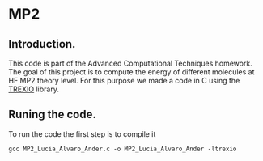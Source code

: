 # MP2
## Introduction.
This code is part of the Advanced Computational Techniques homework. The goal of this project is to compute the energy of different molecules at HF MP2 theory level. For this purpose we made a code in C using the [TREXIO](https://trex-coe.eu/trex-quantum-chemistry-codes/trexio) library.
## Runing the code.
To run the code the first step is to compile it
```console
gcc MP2_Lucia_Alvaro_Ander.c -o MP2_Lucia_Alvaro_Ander -ltrexio
```
